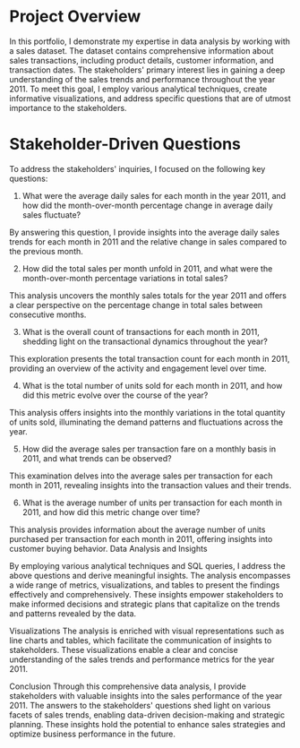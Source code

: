 # Project Overview
In this portfolio, I demonstrate my expertise in data analysis by working with a sales dataset. The dataset contains comprehensive information about sales transactions, including product details, customer information, and transaction dates. The stakeholders' primary interest lies in gaining a deep understanding of the sales trends and performance throughout the year 2011. To meet this goal, I employ various analytical techniques, create informative visualizations, and address specific questions that are of utmost importance to the stakeholders.

# Stakeholder-Driven Questions

To address the stakeholders' inquiries, I focused on the following key questions:

1. What were the average daily sales for each month in the year 2011, and how did the month-over-month percentage change in average daily sales fluctuate?

By answering this question, I provide insights into the average daily sales trends for each month in 2011 and the relative change in sales compared to the previous month.

2. How did the total sales per month unfold in 2011, and what were the month-over-month percentage variations in total sales?

This analysis uncovers the monthly sales totals for the year 2011 and offers a clear perspective on the percentage change in total sales between consecutive months.

3. What is the overall count of transactions for each month in 2011, shedding light on the transactional dynamics throughout the year?

This exploration presents the total transaction count for each month in 2011, providing an overview of the activity and engagement level over time.

4. What is the total number of units sold for each month in 2011, and how did this metric evolve over the course of the year?

This analysis offers insights into the monthly variations in the total quantity of units sold, illuminating the demand patterns and fluctuations across the year.

5. How did the average sales per transaction fare on a monthly basis in 2011, and what trends can be observed?

This examination delves into the average sales per transaction for each month in 2011, revealing insights into the transaction values and their trends.

6. What is the average number of units per transaction for each month in 2011, and how did this metric change over time?

This analysis provides information about the average number of units purchased per transaction for each month in 2011, offering insights into customer buying behavior.
Data Analysis and Insights

By employing various analytical techniques and SQL queries, I address the above questions and derive meaningful insights. The analysis encompasses a wide range of metrics, visualizations, and tables to present the findings effectively and comprehensively. These insights empower stakeholders to make informed decisions and strategic plans that capitalize on the trends and patterns revealed by the data.

Visualizations
The analysis is enriched with visual representations such as line charts and tables, which facilitate the communication of insights to stakeholders. These visualizations enable a clear and concise understanding of the sales trends and performance metrics for the year 2011.

Conclusion
Through this comprehensive data analysis, I provide stakeholders with valuable insights into the sales performance of the year 2011. The answers to the stakeholders' questions shed light on various facets of sales trends, enabling data-driven decision-making and strategic planning. These insights hold the potential to enhance sales strategies and optimize business performance in the future.
